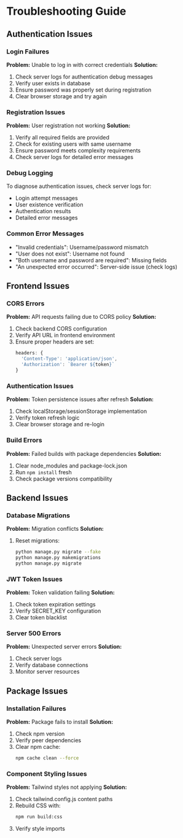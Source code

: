 # Troubleshooting Guide

## Authentication Issues

### Login Failures
**Problem:** Unable to log in with correct credentials
**Solution:**
1. Check server logs for authentication debug messages
2. Verify user exists in database
3. Ensure password was properly set during registration
4. Clear browser storage and try again

### Registration Issues
**Problem:** User registration not working
**Solution:**
1. Verify all required fields are provided
2. Check for existing users with same username
3. Ensure password meets complexity requirements
4. Check server logs for detailed error messages

### Debug Logging
To diagnose authentication issues, check server logs for:
- Login attempt messages
- User existence verification
- Authentication results
- Detailed error messages

### Common Error Messages
- "Invalid credentials": Username/password mismatch
- "User does not exist": Username not found
- "Both username and password are required": Missing fields
- "An unexpected error occurred": Server-side issue (check logs)

## Frontend Issues

### CORS Errors
**Problem:** API requests failing due to CORS policy
**Solution:**
1. Check backend CORS configuration
2. Verify API URL in frontend environment
3. Ensure proper headers are set:
   ```javascript
   headers: {
     'Content-Type': 'application/json',
     'Authorization': `Bearer ${token}`
   }
   ```

### Authentication Issues
**Problem:** Token persistence issues after refresh
**Solution:**
1. Check localStorage/sessionStorage implementation
2. Verify token refresh logic
3. Clear browser storage and re-login

### Build Errors
**Problem:** Failed builds with package dependencies
**Solution:**
1. Clear node_modules and package-lock.json
2. Run `npm install` fresh
3. Check package versions compatibility

## Backend Issues

### Database Migrations
**Problem:** Migration conflicts
**Solution:**
1. Reset migrations:
   ```bash
   python manage.py migrate --fake
   python manage.py makemigrations
   python manage.py migrate
   ```

### JWT Token Issues
**Problem:** Token validation failing
**Solution:**
1. Check token expiration settings
2. Verify SECRET_KEY configuration
3. Clear token blacklist

### Server 500 Errors
**Problem:** Unexpected server errors
**Solution:**
1. Check server logs
2. Verify database connections
3. Monitor server resources

## Package Issues

### Installation Failures
**Problem:** Package fails to install
**Solution:**
1. Check npm version
2. Verify peer dependencies
3. Clear npm cache:
   ```bash
   npm cache clean --force
   ```

### Component Styling Issues
**Problem:** Tailwind styles not applying
**Solution:**
1. Check tailwind.config.js content paths
2. Rebuild CSS with:
   ```bash
   npm run build:css
   ```
3. Verify style imports
